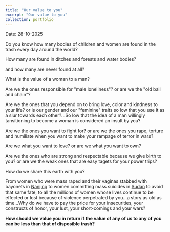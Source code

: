 ```yaml
---
title: "Our value to you"
excerpt: "Our value to you"
collection: portfolio
---
```


Date: 28-10-2025

Do you know how many bodies of children and women are found in the trash every day around the world? 

How many are found in ditches and forests and water bodies? 

and how many are never found at all?

What is the value of a woman to a man?

Are we the ones responsible for "male loneliness"? or are we the "old ball and chain"?

Are we the ones that you depend on to bring love, color and kindness to your life? or is our gender and our "feminine" traits so low that you use it as a slur towards each other?...So low that the idea of a man willingly tansitioning to become a woman is considered an insult by you?

Are we the ones you want to fight for? or are we the ones you rape, torture and humiliate when you want to make your rampage of terror in wars? 

Are we what you want to love? or are we what you want to own?

Are we the ones who are strong and respectable because we give birth to you? or are we the weak ones that are easy tagets for your power trips?

How do we share this earth with you?

From women who were mass raped and their vaginas stabbed with bayonets in [Nanjing](https://en.wikipedia.org/wiki/Nanjing_Massacre) to women committing mass suicides in [Sudan](https://www.darfurwomenaction.org/press_release/over-120-civilians-killed-and-over-130-women-committed-suicide-to-escape-rape-by-rsf/) to avoid that same fate, to all the millions of women whose lives continue to be effected or lost because of violence perpetrated by you...a story as old as time...Why do we have to pay the price for your insecurities, your constructs of honor, your lust, your short-comings and your wars? 

**How should we value you in return if the value of any of us to any of you can be less than that of disposible trash?** 
